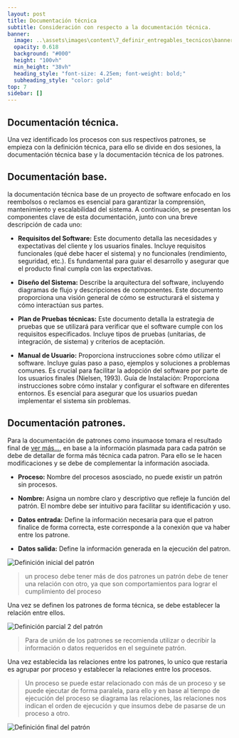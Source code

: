 ```yaml
---
layout: post
title: Documentación técnica
subtitle: Consideración con respecto a la documentación técnica.
banner:
  image: ..\assets\images\content\7_definir_entregables_tecnicos\banner_definir_entregables_tecnicos.jpg
  opacity: 0.618
  background: "#000"
  height: "100vh"
  min_height: "38vh"
  heading_style: "font-size: 4.25em; font-weight: bold;"
  subheading_style: "color: gold"
top: 7
sidebar: []
---
```


## Documentación técnica.

Una vez identificado los procesos con sus respectivos patrones, se empieza con la definición técnica, para ello se divide en dos sesiones, la documentación técnica base y la documentación técnica de los patrones.

## Documentación base.

la documentación técnica base de un proyecto de software enfocado en los reembolsos o reclamos es esencial para garantizar la comprensión, mantenimiento y escalabilidad del sistema. A continuación, se presentan los componentes clave de esta documentación, junto con una breve descripción de cada uno:

- **Requisitos del Software:** Este documento detalla las necesidades y expectativas del cliente y los usuarios finales. Incluye requisitos funcionales (qué debe hacer el sistema) y no funcionales (rendimiento, seguridad, etc.). Es fundamental para guiar el desarrollo y asegurar que el producto final cumpla con las expectativas.

- **Diseño del Sistema:** Describe la arquitectura del software, incluyendo diagramas de flujo y descripciones de componentes. Este documento proporciona una visión general de cómo se estructurará el sistema y cómo interactúan sus partes.

- **Plan de Pruebas técnicas:** Este documento detalla la estrategia de pruebas que se utilizará para verificar que el software cumple con los requisitos especificados. Incluye tipos de pruebas (unitarias, de integración, de sistema) y criterios de aceptación.

- **Manual de Usuario:** Proporciona instrucciones sobre cómo utilizar el software. Incluye guías paso a paso, ejemplos y soluciones a problemas comunes. Es crucial para facilitar la adopción del software por parte de los usuarios finales (Nielsen, 1993).
Guía de Instalación: Proporciona instrucciones sobre cómo instalar y configurar el software en diferentes entornos. Es esencial para asegurar que los usuarios puedan implementar el sistema sin problemas.

## Documentación patrones.

Para la documentación de patrones como insumaose tomara el resultado final de  [ver más...](/2024/10/05/definir_patrones.html), en base a la información plasmada para cada patrón se debe de detallar de forma más técnica cada patron. Para ello se le hacen modificaciones y se debe de complementar la información asociada.

- **Proceso:** Nombre del procesos asosciado, no puede existir un patrón sin procesos.

- **Nombre:** Asigna un nombre claro y descriptivo que refleje la función del patrón. El nombre debe ser intuitivo para facilitar su identificación y uso.

- **Datos entrada:** Define la información necesaria para que el patron finalice de forma correcta, este corresponde a la conexión que va haber entre los patrone.

- **Datos salida:** Define la información generada en la ejecución del patron.


![Definición inicial del patrón](..\..\..\assets\images\content\7_definir_entregables_tecnicos\drawio\primer_paso_deficincion_entregables_tecnicos.drawio.png)
> un proceso debe tener más de dos patrones un patrón debe de tener una relación con otro, ya que son comportamientos para lograr el cumplimiento del proceso

Una vez se definen los patrones de forma técnica,  se debe establecer la relación entre ellos.


![Definición parcial 2 del patrón](..\..\..\assets\images\content\7_definir_entregables_tecnicos\drawio\segundo_paso_deficincion_entregables_tecnicos.drawio.png)
> Para de unión de los patrones se recomienda utilizar o decribir la información o datos requeridos en el seguinete patrón.

Una vez establecida las relaciones entre los patrones, lo unico que restaria es agrupar por proceso y establecer la relaciones entre los procesos.

>Un proceso se puede estar relacionado con más de un proceso y se puede ejecutar de forma paralela, para ello y en base al tiempo de ejecución del proceso se diagrama las relaciones, las relaciones nos indican el orden de ejecución y que insumos debe de pasarse de un proceso a otro.

![Definición final del patrón](..\..\..\assets\images\content\7_definir_entregables_tecnicos\drawio\paso_final_deficincion_entregables_tecnicos.drawio.png)

